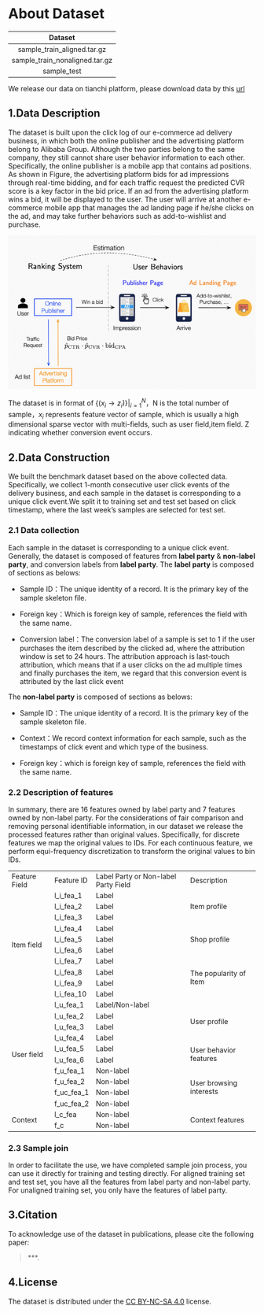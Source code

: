 # About Dataset
| Dataset|   
| :------: | 
| sample_train_aligned.tar.gz|
| sample_train_nonaligned.tar.gz | 
| sample_test |  

We release our data on tianchi platform, please download data by this [url](https://tianchi.aliyun.com/dataset/148347?spm=5176.12282013.0.0.1eed2f61qy5fB5)
## 1.Data Description
The dataset is built upon the click log of our e-commerce ad delivery business, in which both the online publisher and the advertising platform belong to Alibaba Group. Although the two parties belong to the same company, they still cannot share user behavior information to each other. Specifically, the online publisher is a mobile app that contains ad positions. As shown in Figure, the advertising platform bids for ad impressions through real-time bidding, and for each traffic request the predicted CVR score is a key factor in the bid price. If an ad from the advertising platform wins a bid, it will be displayed to the user. The user will arrive at another e-commerce mobile app that manages the ad landing page if he/she clicks on the ad, and may take further behaviors such as add-to-wishlist and purchase.

![picture](./pic.png)

The dataset is in format of $\{(x_{i} \rightarrow z_{i})\}|^{N}_{i=1}$，N is the total number of sample，$x_i$ represents feature vector of sample, which is usually a high dimensional sparse vector with multi-fields, such as user field,item field. Z indicating whether conversion event occurs.

## 2.Data Construction
We built the benchmark dataset based on the above collected data. Specifically, we collect 1-month consecutive user click events of the delivery business, and each sample in the dataset is corresponding to a unique click event.We split it to training set and test set based on click timestamp, where the last week’s samples are selected for test set.
### 2.1 Data collection
Each sample in the dataset is corresponding to a unique click event. Generally, the dataset is composed of features from **label party** & **non-label party**, and conversion labels from **label party**. The **label party** is composed of sections as belows:

- Sample ID：The unique identity of a record. It is the primary key of the sample skeleton file.

- Foreign key：Which is foreign key of sample, references the field with the same name.

- Conversion label：The conversion label of a sample is set to 1 if the user purchases the item described by the clicked ad, where the attribution window is set to 24 hours. The attribution approach is last-touch attribution, which means that if a user clicks on the ad multiple times and finally purchases the item, we regard that this conversion event is attributed by the last click event

The **non-label party** is composed of sections as belows:

- Sample ID：The unique identity of a record. It is the primary key of the sample skeleton file.

- Context：We record context information for each sample, such as the timestamps of click event and which type of the business.

- Foreign key：which is foreign key of sample, references the field with the same name.


### 2.2 Description of features
In summary, there are 16 features owned by label party and 7 features owned by non-label party. For the considerations of fair comparison and removing personal identifiable information, in our dataset we release the processed features rather than original values. Specifically, for discrete features we map the original values to IDs. For each continuous feature, we perform equi-frequency discretization to transform the original values to bin IDs.


<table>
	<tr>
		<td>Feature Field</td>
		<td>Feature ID</td>
		<td>Label Party or Non-label Party Field</td>
		<td>Description</td>
	</tr>
	<tr>
		<td rowspan="10">Item field</td>
		<td>l_i_fea_1</td>
		<td>Label</td>
		<td rowspan="3">Item profile</td>
	</tr>
	<tr>
		<td>l_i_fea_2</td>
		<td>Label</td>
	</tr>
	<tr>
		<td>l_i_fea_3</td>
		<td>Label</td>
	</tr>
	<tr>
		<td>l_i_fea_4</td>
		<td>Label</td>
		<td rowspan="3">Shop profile</td>
	</tr>
	<tr>
		<td>l_i_fea_5</td>
		<td>Label</td>
	</tr>
	<tr>
		<td>l_i_fea_6</td>
		<td>Label</td>
	</tr>
	<tr>
		<td>l_i_fea_7</td>
		<td>Label</td>
		<td rowspan="4">The popularity of Item</td>
	</tr>
	<tr>
		<td>l_i_fea_8</td>
		<td>Label</td>
	</tr>
	<tr>
		<td>l_i_fea_9</td>
		<td>Label</td>
	</tr>
	<tr>
		<td>l_i_fea_10</td>
		<td>Label</td>
	</tr>
	<tr>
		<td rowspan="10">User field</td>
		<td>l_u_fea_1</td>
		<td>Label/Non-label</td>
		<td rowspan="4">User profile</td>
	</tr>
	<tr>
		<td>l_u_fea_2</td>
		<td>Label</td>
	</tr>
	<tr>
		<td>l_u_fea_3</td>
		<td>Label</td>
	</tr>
	<tr>
		<td>l_u_fea_4</td>
		<td>Label</td>
	</tr>
	<tr>
		<td>l_u_fea_5</td>
		<td>Label</td>
		<td rowspan="2">User behavior features</td>
	</tr>
	<tr>
		<td>l_u_fea_6</td>
		<td>Label</td>
	</tr>
	<tr>
		<td>f_u_fea_1</td>
		<td>Non-label</td>
		<td rowspan="4">User browsing interests</td>
	</tr>
	<tr>
		<td>f_u_fea_2</td>
		<td>Non-label</td>
	</tr>
	<tr>
		<td>f_uc_fea_1</td>
		<td>Non-label</td>
	</tr>
	<tr>
		<td>f_uc_fea_2</td>
		<td>Non-label</td>
	</tr>
	<tr>
		<td rowspan="2">Context</td>
		<td>l_c_fea</td>
		<td>Non-label</td>
		<td rowspan="3">Context features</td>
	</tr>
	<tr>
		<td>f_c</td>
		<td>Non-label</td>
	</tr>

</table>



### 2.3 Sample join
In order to facilitate the use, we have completed sample join process, you can use it directly for training and testing directly. For aligned training set and test set, you have all the features from label party and non-label party. For unaligned training set, you only have the features of label party. 

## 3.Citation
To acknowledge use of the dataset in publications, please cite the following paper:

> ***.

## 4.License
The dataset is distributed under the [CC BY-NC-SA 4.0](https://creativecommons.org/licenses/by-nc-sa/4.0/?spm=5176.12282016.0.0.313e492c7xmVCT) license.
